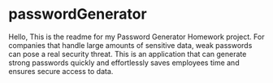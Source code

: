 # passwordGenerator
Hello, This is the readme for my Password Generator Homework project.
For companies that handle large amounts of sensitive data, weak passwords can pose a real security threat. This is an application that can generate strong passwords quickly and effortlessly saves employees time and ensures secure access to data.

